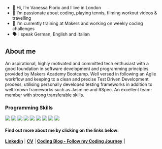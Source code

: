 - 👋 Hi, I’m Vanessa Florio and I live in London
- 👀 I’m passionate about coding, playing tennis, filming workout videos & travelling
- 🌱 I’m currently training at Makers and working on weekly coding challenges
- 🗣 I speak German, English and Italian

## About me
An aspirational, highly motivated and committed tech enthusiast with a good foundation in software development and programming principles provided by Makers Academy Bootcamp. Well versed in following an Agile workflow and keeping to a clean and precise Test Driven Development process, utilising personally developed testing frameworks in addition to well known frameworks such as Jasmine and RSpec. An excellent team-member with strong transferable skills. 

### Programming Skills
<img src="https://img.shields.io/badge/GitHub_Actions-2088FF?style=for-the-badge&logo=github-actions&logoColor=white" /> <img src="https://img.shields.io/badge/Heroku-430098?style=for-the-badge&logo=heroku&logoColor=white" /> <img src="https://img.shields.io/badge/PostgreSQL-316192?style=for-the-badge&logo=postgresql&logoColor=white" /> <img src="https://img.shields.io/badge/Ruby_on_Rails-CC0000?style=for-the-badge&logo=ruby-on-rails&logoColor=white" /> <img src="https://img.shields.io/badge/Ruby-CC342D?style=for-the-badge&logo=ruby&logoColor=white" /> <img src="https://img.shields.io/badge/JavaScript-323330?style=for-the-badge&logo=javascript&logoColor=F7DF1E" /> <img src="https://img.shields.io/badge/Node.js-339933?style=for-the-badge&logo=nodedotjs&logoColor=white" /> <img src="https://img.shields.io/badge/HTML5-E34F26?style=for-the-badge&logo=html5&logoColor=white" /> <img src="https://img.shields.io/badge/CSS3-1572B6?style=for-the-badge&logo=css3&logoColor=white" />


#### Find out more about me by clicking on the links below:

**[Linkedin](https://www.linkedin.com/in/vanessa-florio-73a495100/)** | **[CV](https://github.com/floriov/CV/edit/master/README.md)** | **[Coding Blog - Follow my Coding Journey](https://medium.com/@vanessarosef/hello-world-1a1fea611f00)** |

<!---
floriov/floriov is a ✨ special ✨ repository because its `README.md` (this file) appears on your GitHub profile.
You can click the Preview link to take a look at your changes.
--->
